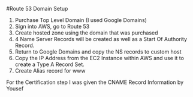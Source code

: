 
#Route 53 Domain Setup

1. Purchase Top Level Domain (I used Google Domains)
2. Sign into AWS, go to Route 53
3. Create hosted zone using the domain that was purchased
4. 4 Name Server Records will be created as well as a Start Of Authority Record.
5. Return to Google Domains and copy the NS records to custom host
5. Copy the IP Address from the EC2 Instance within AWS and use it to create a Type A Record Set. 
6. Create Alias record for www

For the Certification step I was given the CNAME Record Information by Yousef
